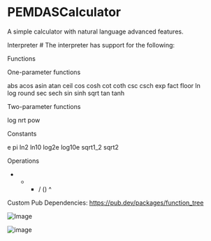 # PEMDASCalculator

A simple calculator with natural language advanced features. 

Interpreter #
The interpreter has support for the following:

Functions 

One-parameter functions

abs     acos    asin    atan    ceil
cos     cosh    cot     coth    csc
csch    exp     fact    floor   ln      
log     round   sec     sech    sin
sinh    sqrt    tan     tanh

Two-parameter functions

log     nrt     pow

Constants 

e       pi      ln2     ln10    log2e
log10e  sqrt1_2 sqrt2

Operations 

+  -  *  /  ()  ^
      
Custom Pub Dependencies:
https://pub.dev/packages/function_tree

![Image](https://github.com/user-attachments/assets/a52ba2ba-ce16-4d85-9a18-b78fea946e90)

![image](https://github.com/user-attachments/assets/f1c0601a-b5d9-4503-b021-1d43d2b4ea5f)

